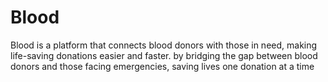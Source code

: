 # Blood
Blood is a platform that connects blood donors with those in need, making life-saving donations easier and faster.   by bridging the gap between blood donors and those facing emergencies, saving lives one donation at a time

